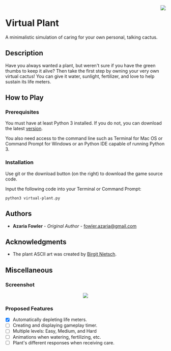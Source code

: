 <img align="right" src="http://i44.photobucket.com/albums/f50/ahfowle1/Screen%20Shot%202018-09-03%20at%201.59.32%20PM_zpskjk8kdrj.png">

# Virtual Plant
A minimalistic simulation of caring for your own personal, talking cactus.

## Description
Have you always wanted a plant, but weren't sure if you have the green thumbs to keep it alive? 
Then take the first step by owning your very own virtual cactus! You can give it water, sunlight, fertilizer, and love to help sustain its life meters.

## How to Play

### Prerequisites
You must have at least Python 3 installed. If you do not, you can download the latest [version](https://www.python.org/downloads/release/python-370/).

You also need access to the command line such as Terminal for Mac OS or Command Prompt for Windows or an Python IDE capable of running Python 3.

### Installation
Use git or the download button (on the right) to download the game source code.

Input the following code into your Terminal or Command Prompt:
```
python3 virtual-plant.py
```

## Authors

* **Azaria Fowler** - *Original Author* - fowler.azaria@gmail.com

## Acknowledgments

* The plant ASCII art was created by [Birgit Nietsch](https://www.asciiart.eu/plants/cactus).

## Miscellaneous 

### Screenshot
<p align="center">
  <img src="http://i44.photobucket.com/albums/f50/ahfowle1/Screen%20Shot%202018-09-03%20at%201.59.32%20PM_zpsmkak9wwr.png">
</p>

### Proposed Features
- [x] Automatically depleting life meters.
- [ ] Creating and displaying gameplay timer.
- [ ] Multiple levels: Easy, Medium, and Hard
- [ ] Animations when watering, fertilizing, etc.
- [ ] Plant's different responses when receiving care.
